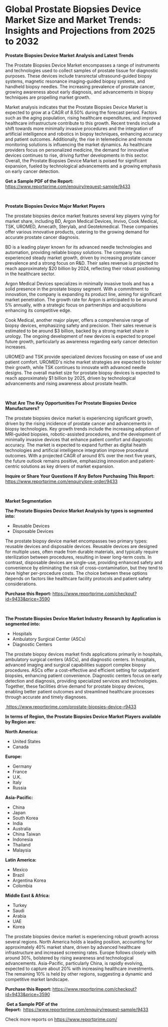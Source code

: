 <p><h1>Global Prostate Biopsies Device Market Size and Market Trends: Insights and Projections from 2025 to 2032</h1></p><p><strong>Prostate Biopsies Device Market Analysis and Latest Trends</strong></p>
<p><p>The Prostate Biopsies Device Market encompasses a range of instruments and technologies used to collect samples of prostate tissue for diagnostic purposes. These devices include transrectal ultrasound-guided biopsy systems, magnetic resonance imaging-guided biopsy systems, and handheld biopsy needles. The increasing prevalence of prostate cancer, growing awareness about early diagnosis, and advancements in biopsy techniques are propelling market growth.</p><p>Market analysis indicates that the Prostate Biopsies Device Market is expected to grow at a CAGR of 8.50% during the forecast period. Factors such as the aging population, rising healthcare expenditures, and improved healthcare infrastructure contribute to this growth. Recent trends include a shift towards more minimally invasive procedures and the integration of artificial intelligence and robotics in biopsy techniques, enhancing accuracy and patient outcomes. Additionally, the rise in telemedicine and remote monitoring solutions is influencing the market dynamics. As healthcare providers focus on personalized medicine, the demand for innovative devices continues to rise, driving further developments in this sector. Overall, the Prostate Biopsies Device Market is poised for significant expansion, fueled by technological advancements and a growing emphasis on early cancer detection.</p></p>
<p><strong>Get a Sample PDF of the Report:&nbsp;</strong> <a href="https://www.reportprime.com/enquiry/request-sample/9433?utm_campaign=3511&utm_medium=2&utm_source=Github&utm_content=ia&utm_term=20032025&utm_id=prostate-biopsies-device">https://www.reportprime.com/enquiry/request-sample/9433</a></p>
<p>&nbsp;</p>
<p><strong>Prostate Biopsies Device Major Market Players</strong></p>
<p><p>The prostate biopsies device market features several key players vying for market share, including BD, Argon Medical Devices, Invivo, Cook Medical, TSK, UROMED, Amecath, Sterylab, and Geotekmedical. These companies offer various innovative products, catering to the growing demand for accurate prostate cancer diagnosis.</p><p>BD is a leading player known for its advanced needle technologies and automation, providing reliable biopsy solutions. The company has experienced steady market growth, driven by increasing prostate cancer prevalence and a strong focus on R&D. Their sales revenue is projected to reach approximately $20 billion by 2024, reflecting their robust positioning in the healthcare sector.</p><p>Argon Medical Devices specializes in minimally invasive tools and has a solid presence in the prostate biopsy segment. With a commitment to innovation, the company is expanding its product line, aiming for significant market penetration. The growth rate for Argon is anticipated to be around 5% annually, with a strategic focus on partnerships and acquisitions enhancing its competitive edge.</p><p>Cook Medical, another major player, offers a comprehensive range of biopsy devices, emphasizing safety and precision. Their sales revenue is estimated to be around $3 billion, backed by a strong market share in urology. The ongoing development of new devices is expected to propel future growth, particularly as awareness regarding early cancer detection increases.</p><p>UROMED and TSK provide specialized devices focusing on ease of use and patient comfort. UROMED's niche market strategies are expected to bolster their growth, while TSK continues to innovate with advanced needle designs. The overall market size for prostate biopsy devices is expected to reach approximately $1 billion by 2025, driven by technological advancements and rising awareness about prostate health.</p></p>
<p>&nbsp;</p>
<p><strong>What Are The Key Opportunities For Prostate Biopsies Device Manufacturers?</strong></p>
<p><p>The prostate biopsies device market is experiencing significant growth, driven by the rising incidence of prostate cancer and advancements in biopsy technologies. Key growth trends include the increasing adoption of MRI-guided biopsies, robotic-assisted procedures, and the development of minimally invasive devices that enhance patient comfort and diagnostic accuracy. The market is expected to expand further as digital health technologies and artificial intelligence integration improve procedural outcomes. With a projected CAGR of around 8% over the next five years, the future outlook remains positive, emphasizing innovation and patient-centric solutions as key drivers of market expansion.</p></p>
<p><strong>Inquire or Share Your Questions If Any Before Purchasing This Report:</strong> <a href="https://www.reportprime.com/enquiry/pre-order/9433?utm_campaign=3511&utm_medium=2&utm_source=Github&utm_content=ia&utm_term=20032025&utm_id=prostate-biopsies-device">https://www.reportprime.com/enquiry/pre-order/9433</a></p>
<p>&nbsp;</p>
<p><strong>Market Segmentation</strong></p>
<p><strong>The Prostate Biopsies Device Market Analysis by types is segmented into:</strong></p>
<p><ul><li>Reusable Devices</li><li>Disposable Devices</li></ul></p>
<p><p>The prostate biopsy device market encompasses two primary types: reusable devices and disposable devices. Reusable devices are designed for multiple uses, often made from durable materials, and typically require sterilization between procedures, resulting in lower long-term costs. In contrast, disposable devices are single-use, providing enhanced safety and convenience by eliminating the risk of cross-contamination, but they tend to have higher per-procedure costs. The choice between these options depends on factors like healthcare facility protocols and patient safety considerations.</p></p>
<p><strong>Purchase this Report:&nbsp;</strong><a href="https://www.reportprime.com/checkout?id=9433&price=3590&utm_campaign=3511&utm_medium=2&utm_source=Github&utm_content=ia&utm_term=20032025&utm_id=prostate-biopsies-device">https://www.reportprime.com/checkout?id=9433&price=3590</a></p>
<p>&nbsp;</p>
<p><strong>The Prostate Biopsies Device Market Industry Research by Application is segmented into:</strong></p>
<p><ul><li>Hospitals</li><li>Ambulatory Surgical Center (ASCs)</li><li>Diagnostic Centers</li></ul></p>
<p><p>The prostate biopsy devices market finds applications primarily in hospitals, ambulatory surgical centers (ASCs), and diagnostic centers. In hospitals, advanced imaging and surgical capabilities support complex biopsy procedures. ASCs offer a cost-effective and efficient setting for outpatient biopsies, enhancing patient convenience. Diagnostic centers focus on early detection and diagnosis, providing specialized services and technologies. Together, these facilities drive demand for prostate biopsy devices, enabling better patient outcomes and streamlined healthcare processes through accurate and timely diagnoses.</p></p>
<p><a href="https://www.reportprime.com/prostate-biopsies-device-r9433?utm_campaign=3511&utm_medium=2&utm_source=Github&utm_content=ia&utm_term=20032025&utm_id=prostate-biopsies-device">&nbsp;https://www.reportprime.com/prostate-biopsies-device-r9433</a></p>
<p><strong>In terms of Region, the Prostate Biopsies Device Market Players available by Region are:</strong></p>
<p>
    <p> <strong> North America: </strong>
        <ul>
            <li>United States</li>
            <li>Canada</li>
        </ul>
        </p> 
    <p> <strong> Europe: </strong>
        <ul>
            <li>Germany</li>
            <li>France</li>
            <li>U.K.</li>
            <li>Italy</li>
            <li>Russia</li>
        </ul>
        </p> 
    <p> <strong> Asia-Pacific: </strong>
        <ul>
            <li>China</li>
            <li>Japan</li>
            <li>South Korea</li>
            <li>India</li>
            <li>Australia</li>
            <li>China Taiwan</li>
            <li>Indonesia</li>
            <li>Thailand</li>
            <li>Malaysia</li>
        </ul>
        </p> 
    <p> <strong> Latin America: </strong>
        <ul>
            <li>Mexico</li>
            <li>Brazil</li>
            <li>Argentina Korea</li>
            <li>Colombia</li>
        </ul>
        </p> 
    <p> <strong> Middle East & Africa: </strong>
        <ul>
            <li>Turkey</li>
            <li>Saudi</li>
            <li>Arabia</li>
            <li>UAE</li>
            <li>Korea</li>
        </ul>
    </p>
    </p>
<p><p>The prostate biopsies device market is experiencing robust growth across several regions. North America holds a leading position, accounting for approximately 40% market share, driven by advanced healthcare infrastructure and increased screening rates. Europe follows closely with around 30%, bolstered by rising awareness and technological advancements. Asia-Pacific, particularly China, is rapidly evolving, expected to capture about 20% with increasing healthcare investments. The remaining 10% is held by other regions, suggesting a dynamic and competitive market landscape.</p></p>
<p><strong>Purchase this Report: </strong><a href="https://www.reportprime.com/checkout?id=9433&price=3590&utm_campaign=3511&utm_medium=2&utm_source=Github&utm_content=ia&utm_term=20032025&utm_id=prostate-biopsies-device">https://www.reportprime.com/checkout?id=9433&price=3590</a></p>
<p>&nbsp;<strong>Get a Sample PDF of the Report:&nbsp;&nbsp;</strong><a href="https://www.reportprime.com/enquiry/request-sample/9433?utm_campaign=3511&utm_medium=2&utm_source=Github&utm_content=ia&utm_term=20032025&utm_id=prostate-biopsies-device">https://www.reportprime.com/enquiry/request-sample/9433</a></p>
<p><strong></strong></p>
<p>Check more reports on <a href="https://www.reportprime.com/?utm_campaign=3511&utm_medium=2&utm_source=Github&utm_content=ia&utm_term=20032025&utm_id=prostate-biopsies-device">https://www.reportprime.com/</a></p>